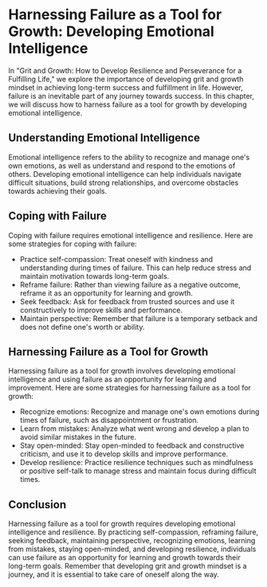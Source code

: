 Harnessing Failure as a Tool for Growth: Developing Emotional Intelligence
===================================================================================

In "Grit and Growth: How to Develop Resilience and Perseverance for a Fulfilling Life," we explore the importance of developing grit and growth mindset in achieving long-term success and fulfillment in life. However, failure is an inevitable part of any journey towards success. In this chapter, we will discuss how to harness failure as a tool for growth by developing emotional intelligence.

Understanding Emotional Intelligence
------------------------------------

Emotional intelligence refers to the ability to recognize and manage one's own emotions, as well as understand and respond to the emotions of others. Developing emotional intelligence can help individuals navigate difficult situations, build strong relationships, and overcome obstacles towards achieving their goals.

Coping with Failure
-------------------

Coping with failure requires emotional intelligence and resilience. Here are some strategies for coping with failure:

* Practice self-compassion: Treat oneself with kindness and understanding during times of failure. This can help reduce stress and maintain motivation towards long-term goals.
* Reframe failure: Rather than viewing failure as a negative outcome, reframe it as an opportunity for learning and growth.
* Seek feedback: Ask for feedback from trusted sources and use it constructively to improve skills and performance.
* Maintain perspective: Remember that failure is a temporary setback and does not define one's worth or ability.

Harnessing Failure as a Tool for Growth
---------------------------------------

Harnessing failure as a tool for growth involves developing emotional intelligence and using failure as an opportunity for learning and improvement. Here are some strategies for harnessing failure as a tool for growth:

* Recognize emotions: Recognize and manage one's own emotions during times of failure, such as disappointment or frustration.
* Learn from mistakes: Analyze what went wrong and develop a plan to avoid similar mistakes in the future.
* Stay open-minded: Stay open-minded to feedback and constructive criticism, and use it to develop skills and improve performance.
* Develop resilience: Practice resilience techniques such as mindfulness or positive self-talk to manage stress and maintain focus during difficult times.

Conclusion
----------

Harnessing failure as a tool for growth requires developing emotional intelligence and resilience. By practicing self-compassion, reframing failure, seeking feedback, maintaining perspective, recognizing emotions, learning from mistakes, staying open-minded, and developing resilience, individuals can use failure as an opportunity for learning and growth towards their long-term goals. Remember that developing grit and growth mindset is a journey, and it is essential to take care of oneself along the way.
